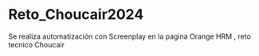 # Reto_Choucair2024
Se realiza automatización con Screenplay en la pagina Orange HRM , reto tecnico Choucair
